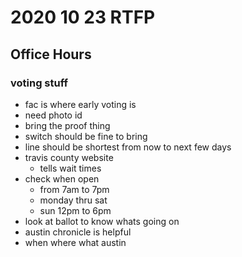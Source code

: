 # 2020 10 23 RTFP

## Office Hours

### voting stuff
- fac is where early voting is
- need photo id
- bring the proof thing
- switch should be fine to bring
- line should be shortest from now to next few days
- travis county website 
  - tells wait times
- check when open
  - from 7am to 7pm
  - monday thru sat
  - sun 12pm to 6pm
- look at ballot to know whats going on
- austin chronicle is helpful
- when where what austin

### 